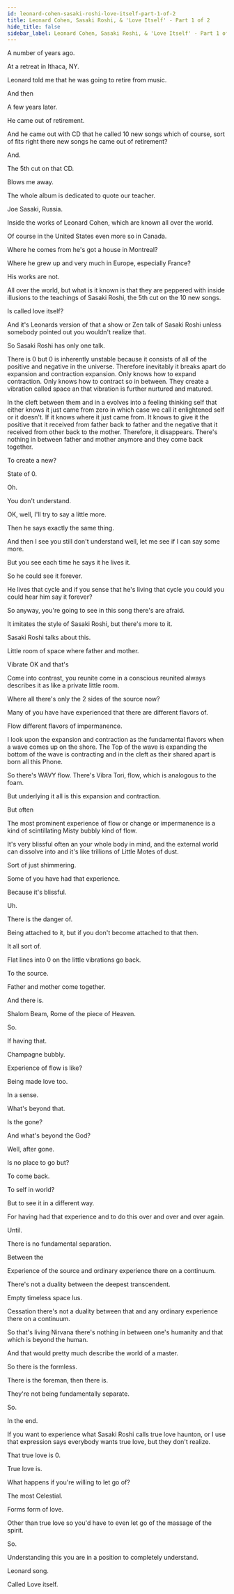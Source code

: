 ```yaml
---
id: leonard-cohen-sasaki-roshi-love-itself-part-1-of-2
title: Leonard Cohen, Sasaki Roshi, & 'Love Itself' - Part 1 of 2
hide_title: false
sidebar_label: Leonard Cohen, Sasaki Roshi, & 'Love Itself' - Part 1 of 2
---
```



A number of years ago.

At a retreat in Ithaca, NY.

Leonard told me that he was going to retire from music.



And then

A few years later.

He came out of retirement.

And he came out with CD that he called 10 new songs which of course, sort of fits right there new songs he came out of retirement?

And.

The 5th cut on that CD.

Blows me away.

The whole album is dedicated to quote our teacher.

Joe Sasaki, Russia.

Inside the works of Leonard Cohen, which are known all over the world.

Of course in the United States even more so in Canada.

Where he comes from he's got a house in Montreal?

Where he grew up and very much in Europe, especially France?

His works are not.

All over the world, but what is it known is that they are peppered with inside illusions to the teachings of Sasaki Roshi, the 5th cut on the 10 new songs.

Is called love itself?

And it's Leonards version of that a show or Zen talk of Sasaki Roshi unless somebody pointed out you wouldn't realize that.

So Sasaki Roshi has only one talk.

There is 0 but 0 is inherently unstable because it consists of all of the positive and negative in the universe. Therefore inevitably it breaks apart do expansion and contraction expansion. Only knows how to expand contraction. Only knows how to contract so in between. They create a vibration called space an that vibration is further nurtured and matured.

In the cleft between them and in a evolves into a feeling thinking self that either knows it just came from zero in which case we call it enlightened self or it doesn't. If it knows where it just came from. It knows to give it the positive that it received from father back to father and the negative that it received from other back to the mother. Therefore, it disappears. There's nothing in between father and mother anymore and they come back together.

To create a new?

State of 0.

Oh.

You don't understand.

OK, well, I'll try to say a little more.

Then he says exactly the same thing.

And then I see you still don't understand well, let me see if I can say some more.

But you see each time he says it he lives it.

So he could see it forever.

He lives that cycle and if you sense that he's living that cycle you could you could hear him say it forever?

So anyway, you're going to see in this song there's are afraid.

It imitates the style of Sasaki Roshi, but there's more to it.

Sasaki Roshi talks about this.

Little room of space where father and mother.

Vibrate OK and that's

Come into contrast, you reunite come in a conscious reunited always describes it as like a private little room.

Where all there's only the 2 sides of the source now?

Many of you have have experienced that there are different flavors of.

Flow different flavors of impermanence.

I look upon the expansion and contraction as the fundamental flavors when a wave comes up on the shore. The Top of the wave is expanding the bottom of the wave is contracting and in the cleft as their shared apart is born all this Phone.

So there's WAVY flow. There's Vibra Tori, flow, which is analogous to the foam.

But underlying it all is this expansion and contraction.

But often

The most prominent experience of flow or change or impermanence is a kind of scintillating Misty bubbly kind of flow.

It's very blissful often an your whole body in mind, and the external world can dissolve into and it's like trillions of Little Motes of dust.

Sort of just shimmering.



Some of you have had that experience.

Because it's blissful.

Uh.

There is the danger of.

Being attached to it, but if you don't become attached to that then.

It all sort of.

Flat lines into 0 on the little vibrations go back.

To the source.

Father and mother come together.

And there is.

Shalom Beam, Rome of the piece of Heaven.

So.

If having that.

Champagne bubbly.

Experience of flow is like?

Being made love too.

In a sense.

What's beyond that.

Is the gone?

And what's beyond the God?

Well, after gone.

Is no place to go but?

To come back.

To self in world?

But to see it in a different way.

For having had that experience and to do this over and over and over again.

Until.

There is no fundamental separation.

Between the

Experience of the source and ordinary experience there on a continuum.

There's not a duality between the deepest transcendent.

Empty timeless space lus.

Cessation there's not a duality between that and any ordinary experience there on a continuum.



So that's living Nirvana there's nothing in between one's humanity and that which is beyond the human.

And that would pretty much describe the world of a master.

So there is the formless.

There is the foreman, then there is.

They're not being fundamentally separate.

So.

In the end.

If you want to experience what Sasaki Roshi calls true love haunton, or I use that expression says everybody wants true love, but they don't realize.

That true love is 0.

True love is.

What happens if you're willing to let go of?



The most Celestial.

Forms form of love.

Other than true love so you'd have to even let go of the massage of the spirit.

So.

Understanding this you are in a position to completely understand.

Leonard song.

Called Love itself.

